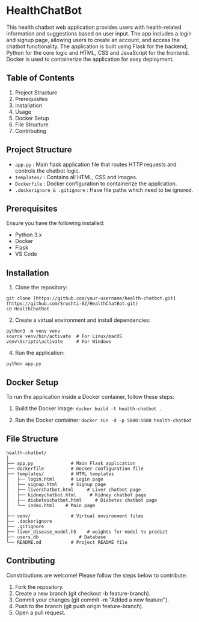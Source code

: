 # HealthChatBot
This health chatbot web application provides users with health-related information and suggestions based on user input. The app includes a login and signup page, allowing users to create an account, and access the chatbot functionality. The application is built using Flask for the backend, Python for the core logic and HTML, CSS and JavaScript for the frontend. Docker is used to containerize the application for easy deployment.

## Table of Contents
1. Project Structure
2. Prerequisites
3. Installation
4. Usage
5. Docker Setup
6. File Structure
7. Contributing

## Project Structure
* `app.py` : Main flask application file that routes HTTP requests and controls the chatbot logic.
* `templates/` : Contains all HTML, CSS and images.
* `Dockerfile` : Docker configuration to containerize the application.
* `.dockerignore & .gitignore` : Have file paths which need to be ignored.

## Prerequisites
Ensure you have the following installed:
* Python 3.x
* Docker
* Flask
* VS Code

## Installation
1. Clone the repository:
```
git clone [https://github.com/your-username/health-chatbot.git](https://github.com/Srushti-02/HealthChatBot.git)
cd HealthChatBot
```
2. Create a virtual environment and install dependencies:
```
python3 -m venv venv
source venv/bin/activate  # For Linux/macOS
venv\Scripts\activate     # For Windows
```
4. Run the application:
```
python app.py
```
## Docker Setup
To run the application inside a Docker container, follow these steps:

1. Build the Docker image:
```docker build -t health-chatbot .```

2. Run the Docker container:
```docker run -d -p 5000:5000 health-chatbot```

## File Structure
```
health-chatbot/
│
├── app.py              # Main Flask application
├── dockerfile          # Docker configuration file
├── templates/          # HTML templates
│   ├── login.html      # Login page
│   ├── signup.html     # Signup page
│   ├── liverchatbot.html     # Liver chatbot page
│   ├── kidneychatbot.html     # Kidney chatbot page
│   ├── diabeteschatbot.html     # Diabetes chatbot page
│   └── index.html    # Main page
│
├── venv/               # Virtual environment files
├── .dockerignore               
├── .gitignore              
├── liver_disease_model.h5    # weights for model to predict
├── users.db               # Database
└── README.md           # Project README file
```
## Contributing
Constributions are welcome! Please follow the steps below to contribute:
1. Fork the repository.
2. Create a new branch (git checkout -b feature-branch).
3. Commit your changes (git commit -m "Added a new feature").
4. Push to the branch (git push origin feature-branch).
5. Open a pull request.
